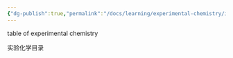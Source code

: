 ```yaml
---
{"dg-publish":true,"permalink":"/docs/learning/experimental-chemistry/index/"}
---
```



table of experimental chemistry

实验化学目录
